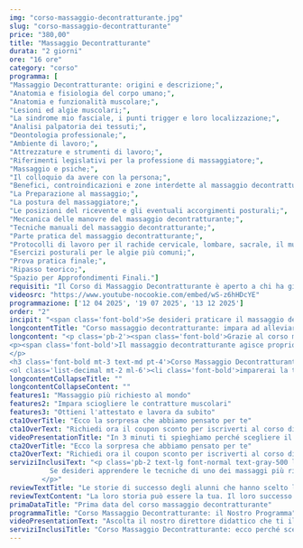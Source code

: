 ```yaml
---
img: "corso-massaggio-decontratturante.jpg"
slug: "corso-massaggio-decontratturante"
price: "380,00"
title: "Massaggio Decontratturante"
durata: "2 giorni"
ore: "16 ore"
category: "corso"
programma: [
"Massaggio Decontratturante: origini e descrizione;",
"Anatomia e fisiologia del corpo umano;",
"Anatomia e funzionalità muscolare;",
"Lesioni ed algie muscolari;",
"La sindrome mio fasciale, i punti trigger e loro localizzazione;",
"Analisi palpatoria dei tessuti;",
"Deontologia professionale;",
"Ambiente di lavoro;",
"Attrezzature e strumenti di lavoro;",
"Riferimenti legislativi per la professione di massaggiatore;",
"Massaggio e psiche;",
"Il colloquio da avere con la persona;",
"Benefici, controindicazioni e zone interdette al massaggio decontratturante;",
"La Preparazione al massaggio;",
"La postura del massaggiatore;",
"Le posizioni del ricevente e gli eventuali accorgimenti posturali;",
"Meccanica delle manovre del massaggio decontratturante;",
"Tecniche manuali del massaggio decontratturante;",
"Parte pratica del massaggio decontratturante;",
"Protocolli di lavoro per il rachide cervicale, lombare, sacrale, il muscolo piriforme e gli arti inferiori;",
"Esercizi posturali per le algie più comuni;",
"Prova pratica finale;",
"Ripasso teorico;",
"Spazio per Approfondimenti Finali."]
requisiti: "Il Corso di Massaggio Decontratturante è aperto a chi ha già un'esperienza di base precedente e soprattutto una conoscenza delle tecniche occidentali del Massaggio Classico Svedese, quali sfioramenti, frizioni, impastamenti, vibrazioni e percussioni, in tutte le loro varianti."
videosrc: "https://www.youtube-nocookie.com/embed/wS-z6hHDcYE"
programmazione: ['12 04 2025', '19 07 2025', '13 12 2025'] 
order: "2"
incipit: "<span class='font-bold'>Se desideri praticare il massaggio decontratturante</span> in completa autonomia, <span class='font-bold'>questo è il corso ideale</span>. <span class='block py-2'>Cosa aspetti? <span class='font-bold'>Scopri subito la nostra offerta formativa</span> e iscriviti al corso massaggio decontratturante.</span>"
longcontentTitle: "Corso massaggio decontratturante: impara ad alleviare il dolore muscolare"            
longcontent: "<p class='pb-2'><span class='font-bold'>Grazie al corso massaggio decontratturante, apprenderai come alleviare il dolore muscolare</span> causato dalle contratture che possono derivare da sforzi, posture errate, stress o traumi.</p> 
<p><span class='font-bold'>Il massaggio decontratturante agisce proprio su aree specifiche del corpo</span>, come gli arti inferiori, la schiena o la zona lombare ed esercita un’azione preventiva sulle infiammazioni rilassando i muscoli. <span class='font-bold'>È una tecnica molto usata in ambito sportivo, ma anche da chi soffre di tensioni muscolari croniche o acute</span>. 
</p>
<h3 class='font-bold mt-3 text-md pt-4'>Corso Massaggio Decontratturante: ecco cosa apprenderai</h3><p class='mt-2 font-semibold'>Durante il corso di massaggio decontratturante:</p>
<ol class='list-decimal mt-2 ml-6'><li class='font-bold'>imparerai la teoria di base e le tecniche pratiche del massaggio decontratturante;</li><li>studierai le principali algie muscolari, i benefici e le controindicazioni del massaggio;</li><li class='font-bold'>approfondirai le tecniche per individuare e sciogliere i Punti Trigger, ovvero i punti dove si localizza il dolore</li></ol><p class='mt-2 font-bold'>Il corso ti renderà in grado di praticare un massaggio decontratturante efficace e sicuro, ottenendo un rilassamento totale della muscolatura trattata.</p>"
longcontentCollapseTitle: ""
longcontentCollapseContent: ""
features1: "Massaggio più richiesto al mondo"
features2: "Impara sciogliere le contratture muscolari"
features3: "Ottieni l'attestato e lavora da subito"  
cta1OverTitle: "Ecco la sorpresa che abbiamo pensato per te"
cta1OverText: "Richiedi ora il coupon sconto per iscriverti al corso di massaggio decontratturante"
videoPresentationTitle: "In 3 minuti ti spieghiamo perché scegliere il corso di massaggio decontratturante"
cta2OverTitle: "Ecco la sorpresa che abbiamo pensato per te"
cta2OverText: "Richiedi ora il coupon sconto per iscriverti al corso di massaggio decontratturante"
serviziInclusiText: "<p class='pb-2 text-lg font-normal text-gray-500 lg:text-xl sm:px-16 lg:px-48 text-justify'><span class='font-bold'>
          Se desideri apprendere le tecniche di uno dei massaggi più richiesti al mondo, devi assolutamente iscriverti al nostro corso di massaggio decontratturante.</span>  In soli due giorni di formazione avrai tutti gli strumenti per poter eseguire questa tecnica di massaggio in completa autonomia. Cosa aspetti? <span class='font-bold'>Contattaci subito per avere tutte le informazioni su come iscriverti al corso</span>
        </p>"
reviewTextTitle: "Le storie di successo degli alunni che hanno scelto la nostra scuola di massaggio"        
reviewTextContent: "La loro storia può essere la tua. Il loro successo puoi ottenerlo anche tu.<span class='block py-2'>Cosa aspetti? Scegli anche tu di essere finalmente felice del lavoro che scegli.</span>" 
primaDataTitle: "Prima data del corso massaggio decontratturante"
programmaTitle: "Corso Massaggio Decontratturante: il Nostro Programma" 
videoPresentationText: "Ascolta il nostro direttore didattico che ti illustra i vantaggi di scegliere il corso massaggio decontratturante."
serviziInclusiTitle: "Corso Massaggio Decontratturante: ecco perché sceglierlo"
---
```

